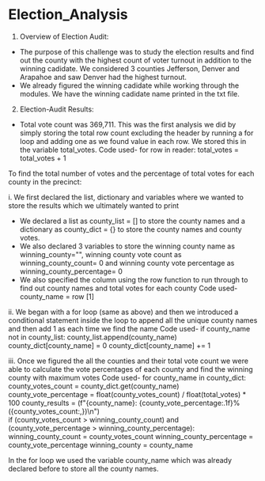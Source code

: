 # Election_Analysis

1. Overview of Election Audit: 
- The purpose of this challenge was to study the election results and find out the county with the highest count of voter turnout in addition to the winning cadidate. We considered 3 counties Jefferson, Denver and Arapahoe and saw Denver had the highest turnout.
- We already figured the winning cadidate while working through the modules. We have the winning cadidate name printed in the txt file. 

2. Election-Audit Results:
- Total vote count was 369,711. This was the first analysis we did by simply storing the total row count excluding the header by running a for loop and adding one as we found value in each row. We stored this in the variable total_votes.
    Code used-
    for row in reader:
        total_votes = total_votes + 1

To find the total number of votes and the percentage of total votes for each county in the precinct:

i. We first declared the list, dictionary and variables where we wanted to store the results which we ultimately wanted to print
  - We declared a list as county_list = [] to store the county names and a dictionary as county_dict = {} to store the county names and county votes. 
  - We also declared 3 variables to store the winning county name as winning_county="", winning county vote count as winning_county_count= 0 and winning county vote      percentage as winning_county_percentage= 0
  - We also specified the column using the row function to run through to find out county names and total votes for each county
    Code used-
    county_name = row [1]
    
ii. We began with a for loop (same as above) and then we introduced a conditional statement inside the loop to append all the unique county names and then add 1 as each time we find the name
    Code used- 
        if county_name not in county_list:
            county_list.append(county_name)
            county_dict[county_name] = 0
        county_dict[county_name] += 1
 
iii. Once we figured the all the counties and their total vote count we were able to calculate the vote percentages of each county and find the winning county with maximum votes
  Code used- 
    for county_name in county_dict:
        county_votes_count = county_dict.get(county_name)
        county_vote_percentage = float(county_votes_count) / float(total_votes) * 100
        county_results = (f"{county_name}: {county_vote_percentage:.1f}% ({county_votes_count:,})\n")                
        if (county_votes_count > winning_county_count) and (county_vote_percentage > winning_county_percentage):
            winning_county_count = county_votes_count
            winning_county_percentage = county_vote_percentage
            winning_county = county_name       

In the for loop we used the variable county_name which was already declared before to store all the county names. 
